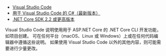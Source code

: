 * [Visual Studio Code](https://code.visualstudio.com/download)
* [用于 Visual Studio Code 的 C#（最新版本）](https://marketplace.visualstudio.com/items?itemName=ms-vscode.csharp)
* [.NET Core SDK 2.2 或更高版本](https://www.microsoft.com/net/download/all)

Visual Studio Code 说明使用用于 ASP.NET Core 的 .NET Core CLI 开发功能，如项目创建。 可在任何平台（macOS、Linux 或 Windows）上或在任何代码编辑器中遵循这些说明。 如果使用 Visual Studio Code 以外的其他内容，则可能需要进行少量更改。

